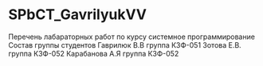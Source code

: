 # SPbCT_GavrilyukVV
Перечень лабараторных работ по курсу системное программирование
Состав группы студентов
Гаврилюк В.В группа КЗФ-051
Зотова Е.В. группа КЗФ-052
Карабанова А.Я группа КЗФ-052
